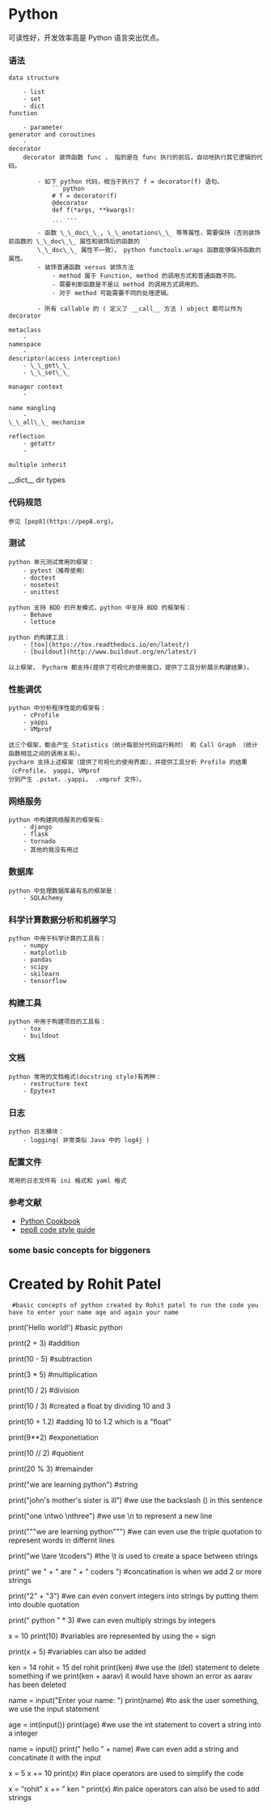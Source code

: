 # Python

可读性好，开发效率高是 Python 语言突出优点。

### 语法
    
    data structure
        
        - list
        - set
        - dict
    function
        
        - parameter
    generator and coroutines
        - 
    decorator
        decorator 装饰函数 func ， 指的是在 func 执行的前后，自动地执行其它逻辑的代码。
        
            - 如下 python 代码，相当于执行了 f = decorator(f) 语句。
                ```python
                # f = decorator(f)
                @decorator
                def f(*args, **kwargs):
                    ...
                ```
            - 函数 \_\_doc\_\_, \_\_anotations\_\_ 等等属性，需要保持（否则装饰前函数的 \_\_doc\_\_ 属性和装饰后的函数的 
            \_\_doc\_\_ 属性不一致）， python functools.wraps 函数能够保持函数的属性。 
            - 装饰普通函数 versus 装饰方法
                - method 属于 Function, method 的调用方式和普通函数不同。
                - 需要判断函数是不是以 method 的调用方式调用的。
                - 对于 method 可能需要不同的处理逻辑。
                
            - 所有 callable 的 ( 定义了 __call__ 方法 ) object 都可以作为 decorator
        
    metaclass
        - 
    namespace
        - 
    descriptor(access interception)
        - \_\_get\_\_
        - \_\_set\_\_
        
    manager context
        - 
    
    name mangling
        - 
    \_\_all\_\_ mechanism
    
    reflection
        - getattr
        - 
    
    multiple inherit

\_\_dict\_\_
dir
types    


### 代码规范
    
    参见 [pep8](https://pep8.org)。
       
### 测试
    
    python 单元测试常用的框架：
        - pytest（推荐使用） 
        - doctest 
        - nosetest 
        - unittest 
    
    python 支持 BDD 的开发模式，python 中支持 BDD 的框架有：
        - Behave
        - lettuce
    
    python 的构建工具：
        - [tox](https://tox.readthedocs.io/en/latest/)
        - [buildout](http://www.buildout.org/en/latest/)
    
    以上框架， Pycharm 都支持(提供了可视化的使用窗口，提供了工具分析展示构建结果)。 

### 性能调优
    
    python 中分析程序性能的框架有：
        - cProfile
        - yappi
        - VMprof
    
    这三个框架，都会产生 Statistics（统计每部分代码运行耗时） 和 Call Graph （统计函数相互之间的调用关系）。
    pycharm 支持上述框架（提供了可视化的使用界面），并提供工具分析 Profile 的结果（cProfile， yappi, VMprof 
    分别产生 .pstat，.yappi， .vmprof 文件）。
    

### 网络服务

    python 中构建网络服务的框架有:
        - django
        - flask
        - tornado
        - 其他的我没有用过
        
### 数据库

    python 中处理数据库最有名的框架是：
        - SQLAchemy

### 科学计算数据分析和机器学习

    python 中用于科学计算的工具有：
        - numpy
        - matplotlib
        - pandas
        - scipy
        - skilearn
        - tensorflow

### 构建工具

    python 中用于构建项目的工具有：
        - tox
        - buildout

### 文档

    python 常用的文档格式(docstring style)有两种：
        - restructure text
        - Epytext
        
### 日志
    python 日志模块：
        - logging( 非常类似 Java 中的 log4j )

### 配置文件
    常用的日志文件有 ini 格式和 yaml 格式

### 参考文献

- [Python Cookbook]()
- [pep8 code style guide](http://pep8.org)
### some basic concepts for biggeners


# Created by Rohit Patel

     #basic concepts of python created by Rohit patel to run the code you have to enter your name age and again your name 




print('Hello world!') #basic python

print(2 + 3) #addition

print(10 - 5) #subtraction

print(3 * 5) #multiplication

print(10 / 2) #division

print(10 / 3) #created a float by dividing 10 and 3

print(10 + 1.2) #adding 10 to 1.2 which is a "float"

print(9**2) #exponetiation

print(10 // 2) #quotient 

print(20 % 3) #remainder

print("we are learning python") #string

print("john\'s mother\'s sister is ill") #we use the backslash (\) in this sentence

print("one \ntwo \nthree") #we use \n to represent a new line 

print("""we
are
learning
python""") #we can even use the triple quotation to represent words in differnt lines 

print("we \tare \tcoders") #the \t is used to create a space between strings

print(" we " + " are " + " coders ") #concatination is when we add 2 or more strings

print("2" + "3") #we can even convert integers into strings by putting them into double quotation

print(" python " * 3) #we can even multiply strings by integers

x = 10
print(10) #variables are represented by using the = sign
    
print(x + 5) #variables can also be added
    
ken = 14
rohit = 15
del rohit
print(ken) #we use the (del) statement to delete something if we print(ken + aarav) it would have shown an error as aarav has been deleted 

name = input("Enter your name: ")
print(name) #to ask the user something, we use the input statement

age = int(input())
print(age) #we use the int statement to covert a string into a integer

name = input()
print(" hello " + name) #we can even add a string and concatinate it with the input

x = 5
x += 10
print(x) #in place operators are used to simplify the code 

x = "rohit"
x += " ken "
print(x) #in palce operators can also be used to add strings
